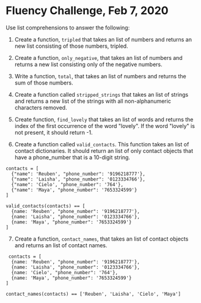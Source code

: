 # Fluency Challenge, Feb 7, 2020


Use list comprehensions to answer the following:

1. Create a function, `tripled` that takes an list of numbers and returns an new list consisting of those numbers, tripled.

2. Create a function, `only_negative`, that takes an list of numbers and returns a new list consisting only of the negative numbers.

3. Write a function, `total`, that takes an list of numbers and returns the sum of those numbers.

4. Create a function called `stripped_strings` that takes an list of strings and returns a new list of the strings with all non-alphanumeric characters removed.

5. Create function, `find_lovely` that takes an list of words and returns the index of the first occurrence of the word "lovely". If the word "lovely" is not present, it should return -1.

6. Create a function called `valid_contacts`. This function takes an list of contact dictionaries. It should return an list of only contact objects that have a phone_number that is a 10-digit string.

```
contacts = [
  {"name": 'Reuben', "phone_number": '9196218777'},
  {"name": 'Laisha', "phone_number": '0123334766'},
  {"name": 'Cielo', "phone_number": '764'},
  {"name": 'Maya', "phone_number": '7653324599'}
]

valid_contacts(contacts) == [
  {name: 'Reuben', "phone_number": '9196218777'},
  {name: 'Laisha', "phone_number": '0123334766'},
  {name: 'Maya', "phone_number": '7653324599'}
]
```

7. Create a function, `contact_names`, that takes an list of contact objects and returns an list of contact names.

```
 contacts = [
  {name: 'Reuben', "phone_number": '9196218777'},
  {name: 'Laisha', "phone_number": '0123334766'},
  {name: 'Cielo', "phone_number": '764'},
  {name: 'Maya', "phone_number": '7653324599'}
]

contact_names(contacts) == ['Reuben', 'Laisha', 'Cielo', 'Maya']
```

